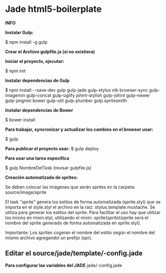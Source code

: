 # Jade html5-boilerplate #

**INFO**

**Instalar Gulp:**

$ npm install -g gulp

**Crear el Archivo gulpfile.js (si no existiera)**

**Iniciar el proyecto, ejecutar:**

$ npm init

**Instalar dependencias de Gulp**

$ npm install --save-dev gulp gulp-jade gulp-stylus nib browser-sync gulp-imagemin gulp-concat gulp-uglify jshint-stylish gulp-jshint gulp-newer gulp-pngmin bower gulp-util gulp-plumber gulp.spritesmith

**Instalar dependencias de Bower**

$ bower install

**Para trabajar, syncronizar y actualizar los cambios en el browser usar:**

$ gulp

**Para publicar el proyecto usar:**
$ gulp deploy

**Para usar una tarea específica**

$ gulp NombreDelTask (revisar gulpfile.js)

**Creación automatizada de sprites:**

Se deben colocar las imágenes que serán sprites en la carpeta:
source/image/sprite

El task "sprite" genera los estilos de forma automatizada (sprite.styl) que se importa en el style.styl
el archivo en la raiz: stylus.template.mustache.
Se utiliza para generar los estilos del sprite.
Para facilitar el uso hay que utilizar los mixins en mixin.styl, utilizando el mixin: sprite($sprite) ($sprite será el nombre del sprite generado de forma automatizada en sprite.styl).

Importante: Los sprites cogeran el nombre del estilo según el nombre del mismo archivo agregandol un prefijo (spr).


## Editar el source/jade/template/-config.jade ##
**Para configurar las variables del JADE**
jade/-config.jade